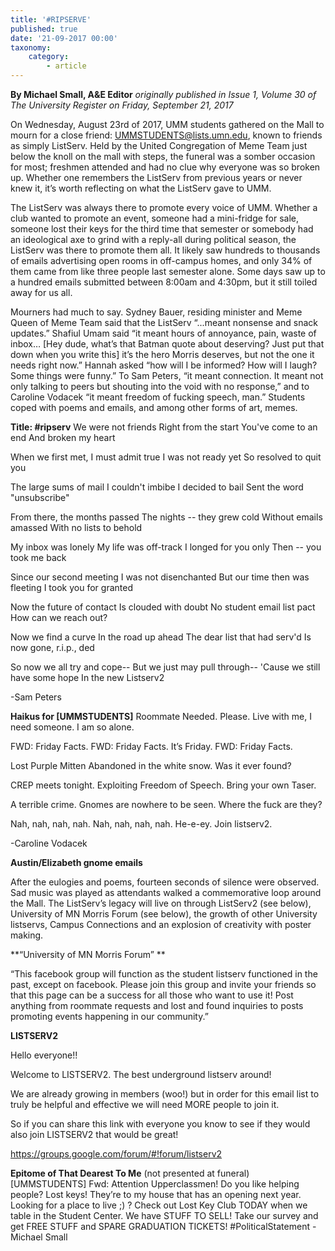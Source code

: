 ```yaml
---
title: '#RIPSERVE'
published: true
date: '21-09-2017 00:00'
taxonomy:
    category:
        - article
---
```


**By Michael Small, A&E Editor** _originally published in Issue 1, Volume 30 of The University Register on Friday, September 21, 2017_

On Wednesday, August 23rd of 2017, UMM students gathered on the Mall to mourn for a close friend: UMMSTUDENTS@lists.umn.edu, known to friends as simply ListServ. Held by the United Congregation of Meme Team just below the knoll on the mall with steps, the funeral was a somber occasion for most; freshmen attended and had no clue why everyone was so broken up. Whether one remembers the ListServ from previous years or never knew it, it’s worth reflecting on what the ListServ gave to UMM.

The ListServ was always there to promote every voice of UMM. Whether a club wanted to promote an event, someone had a mini-fridge for sale, someone lost their keys for the third time that semester or somebody had an ideological axe to grind with a reply-all during political season, the ListServ was there to promote them all. It likely saw hundreds to thousands of emails advertising open rooms in off-campus homes, and only 34% of them came from like three people last semester alone. Some days saw up to a hundred emails submitted between 8:00am and 4:30pm, but it still toiled away for us all. 

Mourners had much to say. Sydney Bauer, residing minister and Meme Queen of Meme Team said that the ListServ “...meant nonsense and snack updates.” Shafiul Umam said “it meant hours of annoyance, pain, waste of inbox… [Hey dude, what’s that Batman quote about deserving? Just put that down when you write this] it’s the hero Morris deserves, but not the one it needs right now.” Hannah asked “how will I be informed? How will I laugh? Some things were funny.” To Sam Peters, “it meant connection. It meant not only talking to peers but shouting into the void with no response,” and to Caroline Vodacek “it meant freedom of fucking speech, man.”
Students coped with poems and emails, and among other forms of art, memes.

**Title: #ripserv**
We were not friends
Right from the start
You've come to an end
And broken my heart

When we first met,
I must admit true
I was not ready yet
So resolved to quit you

The large sums of mail
I couldn't imbibe
I decided to bail
Sent the word "unsubscribe"

From there, the months passed
The nights -- they grew cold
Without emails amassed
With no lists to behold

My inbox was lonely
My life was off-track
I longed for you only
Then -- you took me back

Since our second meeting
I was not disenchanted
But our time then was fleeting
I took you for granted

Now the future of contact
Is clouded with doubt
No student email list pact
How can we reach out?

Now we find a curve
In the road up ahead
The dear list that had serv'd
Is now gone, r.i.p., ded

So now we all try and cope--
But we just may pull through--
'Cause we still have some hope
In the new Listserv2

-Sam Peters

**Haikus for [UMMSTUDENTS]**
Roommate Needed. Please.
Live with me, I need someone.
I am so alone.
 
FWD: Friday Facts.
FWD: Friday Facts. It’s Friday.
FWD: Friday Facts.
 
Lost Purple Mitten
Abandoned in the white snow.
Was it ever found?
 
CREP meets tonight.
Exploiting Freedom of Speech.
Bring your own Taser.
 
A terrible crime.
Gnomes are nowhere to be seen.
Where the fuck are they?
 
Nah, nah, nah, nah.
Nah, nah, nah, nah. He-e-ey.
Join listserv2.

-Caroline Vodacek

**Austin/Elizabeth gnome emails**

After the eulogies and poems, fourteen seconds of silence were observed. Sad music was played as attendants walked a commemorative loop around the Mall. The ListServ’s legacy will live on through ListServ2 (see below), University of MN Morris Forum (see below), the growth of other University listservs, Campus Connections and an explosion of creativity with poster making.

**“University of MN Morris Forum” **

“This facebook group will function as the student listserv functioned in the past, except on facebook. Please join this group and invite your friends so that this page can be a success for all those who want to use it! Post anything from roommate requests and lost and found inquiries to posts promoting events happening in our community.”


**LISTSERV2**
<Sydney Bauer>

Hello everyone!!

Welcome to LISTSERV2. The best underground listserv around! 

We are already growing in members (woo!) but in order for this email list to truly be helpful and effective we will need MORE people to join it. 

So if you can share this link with everyone you know to see if they would also join LISTSERV2 that would be great! 

https://groups.google.com/forum/#!forum/listserv2 

	
**Epitome of That Dearest To Me**
(not presented at funeral)
[UMMSTUDENTS] Fwd: Attention Upperclassmen! Do you like helping people? Lost keys! They’re to my house that has an opening next year. Looking for a place to live ;) ? Check out Lost Key Club TODAY when we table in the Student Center. We have STUFF TO SELL! Take our survey and get FREE STUFF and SPARE GRADUATION TICKETS! #PoliticalStatement
-Michael Small




